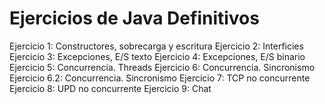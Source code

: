 # Ejercicios de Java Definitivos

Ejercicio 1:   Constructores, sobrecarga y escritura
Ejercicio 2:   Interficies
Ejercicio 3:   Excepciones, E/S texto
Ejercicio 4:   Excepciones, E/S binario
Ejercicio 5:   Concurrencia. Threads
Ejercicio 6:   Concurrencia. Sincronismo
Ejercicio 6.2: Concurrencia. Sincronismo
Ejercicio 7:   TCP no concurrente
Ejercicio 8:   UPD no concurrente
Ejercicio 9:   Chat
